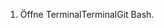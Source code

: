 1. Öffne <span class="platform-mac">Terminal</span><span class="platform-linux">Terminal</span><span class="platform-windows">Git Bash</span>.
